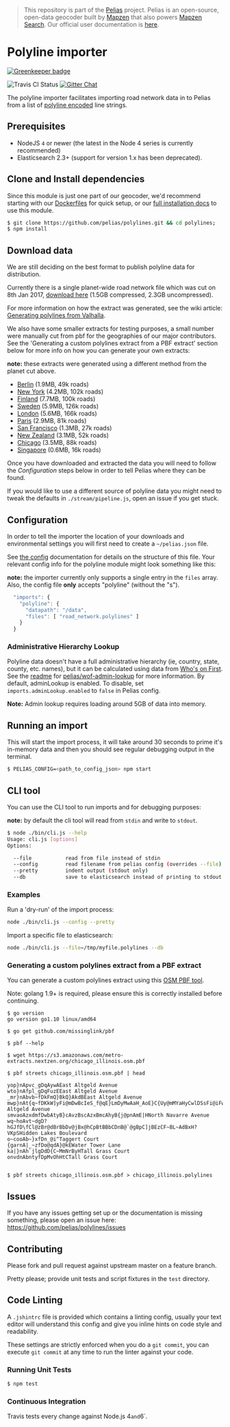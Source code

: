 > This repository is part of the [Pelias](https://github.com/pelias/pelias) project. Pelias is an open-source, open-data geocoder built by [Mapzen](https://www.mapzen.com/) that also powers [Mapzen Search](https://mapzen.com/projects/search). Our official user documentation is [here](https://mapzen.com/documentation/search/).

# Polyline importer

[![Greenkeeper badge](https://badges.greenkeeper.io/pelias/polylines.svg)](https://greenkeeper.io/)

![Travis CI Status](https://travis-ci.org/pelias/polylines.svg)
[![Gitter Chat](https://badges.gitter.im/pelias/pelias.svg)](https://gitter.im/pelias/pelias?utm_source=badge&utm_medium=badge&utm_campaign=pr-badge)

The polyline importer facilitates importing road network data in to Pelias from a list of [polyline encoded](https://developers.google.com/maps/documentation/utilities/polylinealgorithm) line strings.

## Prerequisites

* NodeJS `4` or newer (the latest in the Node 4 series is currently recommended)
* Elasticsearch 2.3+ (support for version 1.x has been deprecated).

## Clone and Install dependencies

Since this module is just one part of our geocoder, we'd recommend starting with our [Dockerfiles](https://github.com/pelias/dockerfiles/) for quick setup, or our [full installation docs](https://github.com/pelias/pelias-doc/blob/master/installing.md) to use this module.

```bash
$ git clone https://github.com/pelias/polylines.git && cd polylines;
$ npm install
```

## Download data

We are still deciding on the best format to publish polyline data for distribution.

Currently there is a single planet-wide road network file which was cut on 8th Jan 2017, [download here](https://s3.amazonaws.com/pelias-data/poylines/road_network.gz) (1.5GB compressed, 2.3GB uncompressed).

For more information on how the extract was generated, see the wiki article: [Generating polylines from Valhalla](https://github.com/pelias/polylines/wiki/Generating-polylines-from-Valhalla).

We also have some smaller extracts for testing purposes, a small number were manually cut from pbf for the geographies of our major contributors. See the 'Generating a custom polylines extract from a PBF extract' section below for more info on how you can generate your own extracts:

**note:** these extracts were generated using a different method from the planet cut above.

- [Berlin](https://s3.amazonaws.com/pelias-data/poylines/berlin.gz) (1.9MB, 49k roads)
- [New York](https://s3.amazonaws.com/pelias-data/poylines/new_york.gz) (4.2MB, 102k roads)
- [Finland](https://s3.amazonaws.com/pelias-data/poylines/finland.gz) (7.7MB, 100k roads)
- [Sweden](https://s3.amazonaws.com/pelias-data/poylines/sweden.gz) (5.9MB, 126k roads)
- [London](https://s3.amazonaws.com/pelias-data/poylines/london.gz) (5.6MB, 166k roads)
- [Paris](https://s3.amazonaws.com/pelias-data/poylines/paris.gz) (2.9MB, 81k roads)
- [San Francisco](https://s3.amazonaws.com/pelias-data/poylines/san_francisco.gz) (1.3MB, 27k roads)
- [New Zealand](https://s3.amazonaws.com/pelias-data/poylines/new_zealand.gz) (3.1MB, 52k roads)
- [Chicago](https://s3.amazonaws.com/pelias-data/poylines/chicago.gz) (3.5MB, 88k roads)
- [Singapore](http://s3.amazonaws.com/pelias-data/poylines/singapore.gz) (0.6MB, 16k roads)

Once you have downloaded and extracted the data you will need to follow the *Configuration* steps below in order to tell Pelias where they can be found.

If you would like to use a different source of polyline data you might need to tweak the defaults in `./stream/pipeline.js`, open an issue if you get stuck.

## Configuration

In order to tell the importer the location of your downloads and environmental settings you will first need to create a `~/pelias.json` file.

See [the config](https://github.com/pelias/config) documentation for details on the structure of this file. Your relevant config info for the polyline module might look something like this:

**note:** the importer currently only supports a single entry in the `files` array. Also, the config file **only** accepts "polyline" (without the "s").

```javascript
  "imports": {
    "polyline": {
      "datapath": "/data",
      "files": [ "road_network.polylines" ]
    }
  }
```

### Administrative Hierarchy Lookup

Polyline data doesn't have a full administrative hierarchy (ie, country, state,
county, etc. names), but it can be calculated using data from [Who's on
First](http://whosonfirst.mapzen.com/). See the [readme](https://github.com/pelias/wof-admin-lookup/blob/master/README.md)
for [pelias/wof-admin-lookup](https://github.com/pelias/wof-admin-lookup) for more information.  By default,
adminLookup is enabled.  To disable, set `imports.adminLookup.enabled` to `false` in Pelias config.

**Note:** Admin lookup requires loading around 5GB of data into memory.

## Running an import

This will start the import process, it will take around 30 seconds to prime it's in-memory data and then you should see regular debugging output in the terminal.

```bash
$ PELIAS_CONFIG=<path_to_config_json> npm start
```

## CLI tool

You can use the CLI tool to run imports and for debugging purposes:

**note:** by default the cli tool will read from `stdin` and write to `stdout`.

```bash
$ node ./bin/cli.js --help
Usage: cli.js [options]
Options:

  --file           read from file instead of stdin
  --config         read filename from pelias config (overrides --file)
  --pretty         indent output (stdout only)
  --db             save to elasticsearch instead of printing to stdout

```

### Examples

Run a 'dry-run' of the import process:

```bash
node ./bin/cli.js --config --pretty
```

Import a specific file to elasticsearch:

```bash
node ./bin/cli.js --file=/tmp/myfile.polylines --db
```

### Generating a custom polylines extract from a PBF extract

You can generate a custom polylines extract using this [OSM PBF tool](https://github.com/missinglink/pbf).

Note: golang 1.9+ is required, please ensure this is correctly installed before continuing.

```
$ go version
go version go1.10 linux/amd64

$ go get github.com/missinglink/pbf

$ pbf --help

$ wget https://s3.amazonaws.com/metro-extracts.nextzen.org/chicago_illinois.osm.pbf

$ pbf streets chicago_illinois.osm.pbf | head

yop}nApvc_gDqAywAEast Altgeld Avenue
wto}nAfpl_gDqFuzEEast Altgeld Avenue
_mr}nAbvb~fDkFmQ}BkQ}AkdBEast Altgeld Avenue
mwp}nAt{q~fDKkW]yFi@mDwBcIeS_f@qE}LmDyMwAaH_AoE}C{Uy@mMYaHyCwlDSsFi@iFwEaUEast Altgeld Avenue
smvaoAzxdmfDwbAtyB}cAvzBscAzxBmcAhyB{j@pnAmE|HNorth Navarre Avenue
wq~hoAvt~dgD?hGJfD\fCl@zBr@dBrBbDv@jBx@hCpBtBBbCDnB@`@gBpC]jBEzCF~BL~AdBxH?VKpSHidden Lakes Boulevard
o~cooAb~}xfDn_@i^Taggert Court
{garnA|_~zfDo@qdA}@kEWater Tower Lane
ka|}nAh`jlgDdD{C~MmNrByHTall Grass Court
onvdnAbntyfDpMvOhHtCTall Grass Court


$ pbf streets chicago_illinois.osm.pbf > chicago_illinois.polylines

```

## Issues

If you have any issues getting set up or the documentation is missing something, please open an issue here: https://github.com/pelias/polylines/issues

## Contributing

Please fork and pull request against upstream master on a feature branch.

Pretty please; provide unit tests and script fixtures in the `test` directory.

## Code Linting

A `.jshintrc` file is provided which contains a linting config, usually your text editor will understand this config and give you inline hints on code style and readability.

These settings are strictly enforced when you do a `git commit`, you can execute `git commit` at any time to run the linter against your code.

### Running Unit Tests

```bash
$ npm test
```

### Continuous Integration

Travis tests every change against Node.js 4` and `6`.

